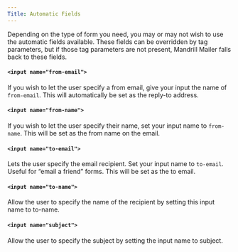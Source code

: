 ```yaml
---
Title: Automatic Fields
---
```


Depending on the type of form you need, you may or may not wish to use the automatic fields available. These fields can be overridden by tag parameters, but if those tag parameters are not present, Mandrill Mailer falls back to these fields.

#### `<input name="from-email">`

If you wish to let the user specify a from email, give your input the name of `from-email`. This will automatically be set as the reply-to address.

#### `<input name="from-name">`

If you wish to let the user specify their name, set your input name to `from-name`. This will be set as the from name on the email.

#### `<input name="to-email">`

Lets the user specify the email recipient. Set your input name to `to-email`. Useful for “email a friend” forms. This will be set as the to email.

#### `<input name="to-name">`

Allow the user to specify the name of the recipient by setting this input name to to-name.

#### `<input name="subject">`

Allow the user to specify the subject by setting the input name to subject.
